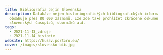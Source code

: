 ```yaml
---
title: Bibliografia dejín Slovenska
description: Databáze nejen historiografických bibliografických informací,
  obsahuje přes 80 000 záznamů. Lze zde také prohlížet zkrácené dokumenty ze
  slovenských časopisů, sborníků atd.
tags:
  - 2021-11-13_zdroje
  - 2021-11-14_historie
website: https://husav.portaro.eu/
cover: /images/slovensko-bib.jpg
---
```

